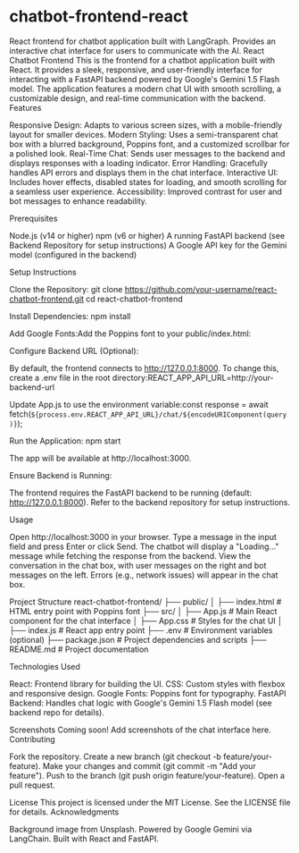 # chatbot-frontend-react
React frontend for chatbot application built with LangGraph.   Provides an interactive chat interface for users to communicate with the AI.
React Chatbot Frontend
This is the frontend for a chatbot application built with React. It provides a sleek, responsive, and user-friendly interface for interacting with a FastAPI backend powered by Google's Gemini 1.5 Flash model. The application features a modern chat UI with smooth scrolling, a customizable design, and real-time communication with the backend.
Features

Responsive Design: Adapts to various screen sizes, with a mobile-friendly layout for smaller devices.
Modern Styling: Uses a semi-transparent chat box with a blurred background, Poppins font, and a customized scrollbar for a polished look.
Real-Time Chat: Sends user messages to the backend and displays responses with a loading indicator.
Error Handling: Gracefully handles API errors and displays them in the chat interface.
Interactive UI: Includes hover effects, disabled states for loading, and smooth scrolling for a seamless user experience.
Accessibility: Improved contrast for user and bot messages to enhance readability.

Prerequisites

Node.js (v14 or higher)
npm (v6 or higher)
A running FastAPI backend (see Backend Repository for setup instructions)
A Google API key for the Gemini model (configured in the backend)

Setup Instructions

Clone the Repository:
git clone https://github.com/your-username/react-chatbot-frontend.git
cd react-chatbot-frontend


Install Dependencies:
npm install


Add Google Fonts:Add the Poppins font to your public/index.html:
<link rel="stylesheet" href="https://fonts.googleapis.com/css2?family=Poppins:wght@400;500;600&display=swap">


Configure Backend URL (Optional):

By default, the frontend connects to http://127.0.0.1:8000. To change this, create a .env file in the root directory:REACT_APP_API_URL=http://your-backend-url


Update App.js to use the environment variable:const response = await fetch(`${process.env.REACT_APP_API_URL}/chat/${encodeURIComponent(query)}`);




Run the Application:
npm start

The app will be available at http://localhost:3000.

Ensure Backend is Running:

The frontend requires the FastAPI backend to be running (default: http://127.0.0.1:8000).
Refer to the backend repository for setup instructions.



Usage

Open http://localhost:3000 in your browser.
Type a message in the input field and press Enter or click Send.
The chatbot will display a "Loading..." message while fetching the response from the backend.
View the conversation in the chat box, with user messages on the right and bot messages on the left.
Errors (e.g., network issues) will appear in the chat box.

Project Structure
react-chatbot-frontend/
├── public/
│   ├── index.html        # HTML entry point with Poppins font
├── src/
│   ├── App.js            # Main React component for the chat interface
│   ├── App.css           # Styles for the chat UI
│   ├── index.js          # React app entry point
├── .env                  # Environment variables (optional)
├── package.json          # Project dependencies and scripts
├── README.md             # Project documentation

Technologies Used

React: Frontend library for building the UI.
CSS: Custom styles with flexbox and responsive design.
Google Fonts: Poppins font for typography.
FastAPI Backend: Handles chat logic with Google's Gemini 1.5 Flash model (see backend repo for details).

Screenshots
Coming soon! Add screenshots of the chat interface here.
Contributing

Fork the repository.
Create a new branch (git checkout -b feature/your-feature).
Make your changes and commit (git commit -m "Add your feature").
Push to the branch (git push origin feature/your-feature).
Open a pull request.

License
This project is licensed under the MIT License. See the LICENSE file for details.
Acknowledgments

Background image from Unsplash.
Powered by Google Gemini via LangChain.
Built with React and FastAPI.

